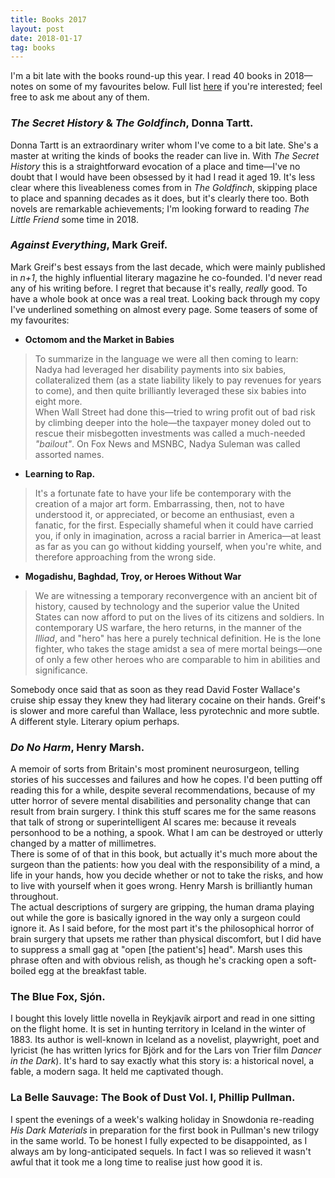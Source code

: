 ```yaml
---
title: Books 2017
layout: post
date: 2018-01-17
tag: books
---
```


I'm a bit late with the books round-up this year. I read 40 books in 2018&mdash;notes on some of my favourites below. Full list [here](http://www.tkmharris.net/books/#2017) if you're interested; feel free to ask me about any of them.

### *The Secret History* & *The Goldfinch*, Donna Tartt.
Donna Tartt is an extraordinary writer whom I've come to a bit late. She's a master at writing the kinds of books the reader can live in. With *The Secret History* this is a straightforward evocation of a place and time&mdash;I've no doubt that I would have been obsessed by it had I read it aged 19.
It's less clear where this liveableness comes from in *The Goldfinch*, skipping place to place and spanning decades as it does, but it's clearly there too.
Both novels are remarkable achievements; I'm looking forward to reading *The Little Friend* some time in 2018.

### *Against Everything*, Mark Greif.  
Mark Greif's best essays from the last decade, which were mainly published in *n+1*, the highly influential literary magazine he co-founded. I'd never read any of his writing before. I regret that because it's really, *really* good. To have a whole book at once was a real treat. Looking back through my copy I've underlined something on almost every page. Some teasers of some of my favourites:

* **Octomom and the Market in Babies**
> To summarize in the language we were all then coming to learn: Nadya had leveraged her disability payments into six babies, collateralized them (as a state liability likely to pay revenues for years to come), and then quite brilliantly leveraged these six babies into eight more.  
When Wall Street had done this&mdash;tried to wring profit out of bad risk by climbing deeper into the hole&mdash;the taxpayer money doled out to rescue their misbegotten investments was called a much-needed *"bailout"*. On Fox News and MSNBC, Nadya Suleman was called assorted names.

* **Learning to Rap.**
> It's a fortunate fate to have your life be contemporary with the creation of a major art form. Embarrassing, then, not to have understood it, or appreciated, or become an enthusiast, even a fanatic, for the first. Especially shameful when it could have carried you, if only in imagination, across a racial barrier in America&mdash;at least as far as you can go without kidding yourself, when you're white, and therefore approaching from the wrong side.

* **Mogadishu, Baghdad, Troy, or Heroes Without War**
>We are witnessing a temporary reconvergence with an ancient bit of history, caused by technology and the superior value the United States can now afford to put on the lives of its citizens and soldiers. In contemporary US warfare, the hero returns, in the manner of the *Illiad*, and "hero" has here a purely technical definition. He is the lone fighter, who takes the stage amidst a sea of mere mortal beings&mdash;one of only a few other heroes who are comparable to him in abilities and significance.

Somebody once said that as soon as they read David Foster Wallace's cruise ship essay they knew they had literary cocaine on their hands. Greif's is slower and more careful than Wallace, less pyrotechnic and more subtle. A different style. Literary opium perhaps.


### *Do No Harm*, Henry Marsh.
A memoir of sorts from Britain's most prominent neurosurgeon, telling stories of his successes and failures and how he copes.
I'd been putting off reading this for a while, despite several recommendations, because of my utter horror of severe mental disabilities and personality change that can result from brain surgery. I think this stuff scares me for the same reasons that talk of strong or superintelligent AI scares me: because it reveals personhood to be a nothing, a spook. What I am can be destroyed or utterly changed by a matter of millimetres.  
There is some of of that in this book, but actually it's much more about the surgeon than the patients: how you deal with the responsibility of a mind, a life in your hands, how you decide whether or not to take the risks, and how to live with yourself when it goes wrong. Henry Marsh is brilliantly human throughout.  
The actual descriptions of surgery are gripping, the human drama playing out while the gore is basically ignored in the way only a surgeon could ignore it. As I said before, for the most part it's the philosophical horror of brain surgery that upsets me rather than physical discomfort, but I did have to suppress a small gag at "open [the patient's] head". Marsh uses this phrase often and with obvious relish, as though he's cracking open a soft-boiled egg at the breakfast table.

### The Blue Fox, Sj&oacute;n.  
I bought this lovely little novella in Reykjavík airport and read in one sitting on the flight home. It is set in hunting territory in Iceland in the winter of 1883. Its author is well-known in Iceland as a novelist, playwright, poet and lyricist (he has written lyrics for Björk and for the Lars von Trier film *Dancer in the Dark*). It's hard to say exactly what this story is: a historical novel, a fable, a modern saga. It held me captivated though.

### **La Belle Sauvage: The Book of Dust Vol. I**, Phillip Pullman.  
I spent the evenings of a week's walking holiday in Snowdonia re-reading *His Dark Materials* in preparation for the first book in Pullman's new trilogy in the same world. To be honest I fully expected to be disappointed, as I always am by long-anticipated sequels. In fact I was so relieved it wasn't awful that it took me a long time to realise just how good it is.
